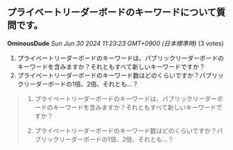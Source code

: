 ## プライベートリーダーボードのキーワードについて質問です。

**OminousDude** *Sun Jun 30 2024 11:23:23 GMT+0900 (日本標準時)* (3 votes)

1) プライベートリーダーボードのキーワードは、パブリックリーダーボードのキーワードを含みますか？それともすべて新しいキーワードですか？
2) プライベートリーダーボードのキーワード数はどのくらいですか？パブリックリーダーボードの1倍、2倍、それとも…？

> 1) プライベートリーダーボードのキーワードは、パブリックリーダーボードのキーワードを含みますか？それともすべて新しいキーワードですか？
>
> 2) プライベートリーダーボードのキーワード数はどのくらいですか？パブリックリーダーボードの1倍、2倍、それとも…？ 

